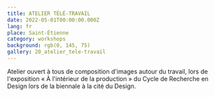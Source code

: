 ```yaml
---
title: ATELIER TÉLÉ-TRAVAIL
date: 2022-05-01T00:00:00.000Z
lang: fr
place: Saint-Étienne
category: workshops
background: rgb(0, 145, 75)
gallery: 20_atelier_tele-travail
---
```

Atelier ouvert à tous de composition d'images autour du travail, lors de l'exposition « À l'intérieur de la production » du Cycle de Recherche en Design lors de la biennale à la cité du Design.